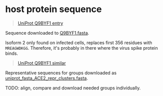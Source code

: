 # host protein sequence

> [UniProt Q9BYF1 entry](https://www.uniprot.org/uniprotkb/Q9BYF1/entry)

Sequence downloaded to [Q9BYF1.fasta](./Q9BYF1.fasta).

Isoform 2 only found on infected cells, replaces first 356 residues with `MREAGWDKGG`. Therefore, it's probably in there where the virus spike protein binds.

> [UniProt Q9BYF1 similar](https://www.uniprot.org/uniref?dir=descend&query=%28cluster:UniRef50_Q9BYF1%29%20AND%20%28identity:0.9%29&sort=count)

Representative sequences for groups downloaded as [uniprot_fasta_ACE2_repr_clusters.fasta](./uniprot_fasta_ACE2_repr_clusters.fasta).

TODO: align, compare and download needed groups individually.

